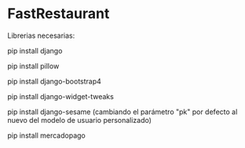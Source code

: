 # FastRestaurant

Librerias necesarias:


pip install django


pip install pillow


pip install django-bootstrap4


pip install django-widget-tweaks


pip install django-sesame (cambiando el parámetro "pk" por defecto al nuevo del modelo de usuario personalizado)


pip install mercadopago
